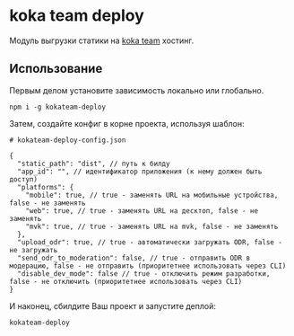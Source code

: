 # koka team deploy

Модуль выгрузки статики на [koka team](https://vk.com/kokateam) хостинг.

## Использование

Первым делом установите зависимость локально или глобально.

```
npm i -g kokateam-deploy
```

Затем, создайте конфиг в корне проекта, используя шаблон:

```
# kokateam-deploy-config.json

{
  "static_path": "dist", // путь к билду
  "app_id": "", // идентификатор приложения (к нему должен быть доступ)
  "platforms": {
    "mobile": true, // true - заменять URL на мобильные устройства, false - не заменять
    "web": true, // true - заменять URL на десктоп, false - не заменять
    "mvk": true, // true - заменять URL на mvk, false - не заменять
  },
  "upload_odr": true, // true - автоматически загружать ODR, false - не загружать
  "send_odr_to_moderation": false, // true - отправить ODR в модерацию, false - не отправить (приоритетнее использовать через CLI)
  "disable_dev_mode": false // true - отключить режим разработки, false - не отключить (приоритетнее использовать через CLI)
}

```

И наконец, сбилдите Ваш проект и запустите деплой:

```
kokateam-deploy
```
